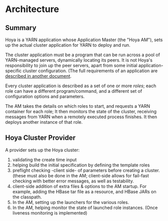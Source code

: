 <!---
~~ Licensed under the Apache License, Version 2.0 (the "License");
~~ you may not use this file except in compliance with the License.
~~ You may obtain a copy of the License at
~~
~~   http://www.apache.org/licenses/LICENSE-2.0
~~
~~ Unless required by applicable law or agreed to in writing, software
~~ distributed under the License is distributed on an "AS IS" BASIS,
~~ WITHOUT WARRANTIES OR CONDITIONS OF ANY KIND, either express or implied.
~~ See the License for the specific language governing permissions and
~~ limitations under the License. See accompanying LICENSE file.
-->

# Architecture

## Summary

Hoya is a YARN application whose Application Master (the "Hoya AM"), sets up
the actual cluster application for YARN to deploy and run. 

The cluster application must be a program that can be run across a pool of
YARN-managed servers, dynamically locating its peers. It is not Hoya's
responsibility to join up the peer servers, apart from some initial
application-specific cluster configuration. (The full requirements
of an application are [described in another document](app_needs.md).

Every cluster application is described as a set of one or more *roles*; each
role can have a different program/command, and a different set of configuration
options and parameters.

The AM takes the details on which roles to start, and requests a YARN container
for each role; It then monitors the state of the cluster, receiving messages
from YARN when a remotely executed process finishes. It then deploys another instance of 
that role.

## Hoya Cluster Provider

A provider sets up the Hoya cluster:
 
1. validating the create time input
1. helping build the initial specification by defining the template roles
1. preflight checking -client side- of parameters before creating a cluster.
(these must also be done in the AM; client-side allows for fail-fast checking
with better error messages, as well as testability.
1. client-side addition of extra files & options to the AM startup. For example,
adding the HBase tar file as a resource, and HBase JARs on the classpath.
1. In the AM, setting up the launchers for the various roles.
1. In the AM, helping monitor the state of launched role instances. (Once liveness monitoring is implemented)

